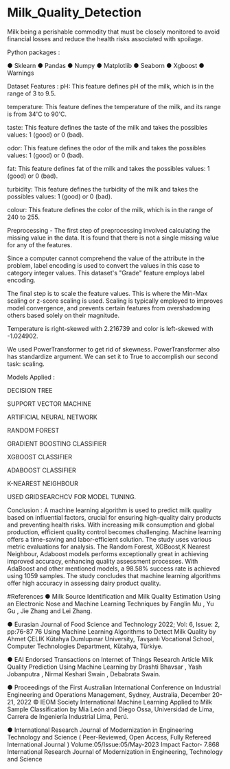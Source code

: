 # Milk_Quality_Detection
Milk being a perishable commodity that must be closely monitored to avoid financial losses and reduce the health risks associated with spoilage.

Python packages : 

● Sklearn 
● Pandas 
● Numpy 
● Matplotlib 
● Seaborn 
● Xgboost 
● Warnings 

Dataset Features :
pH: This feature defines pH of the milk, which is in the range of 3 to 9.5.

temperature: This feature defines the temperature of the milk, and its range is from 34'C to 90'C.

taste: This feature defines the taste of the milk and takes the possibles values: 1 (good) or 0 (bad).

odor: This feature defines the odor of the milk and takes the possibles values: 1 (good) or 0 (bad).

fat: This feature defines fat of the milk and takes the possibles values: 1 (good) or 0 (bad).

turbidity: This feature defines the turbidity of the milk and takes the possibles values: 1 (good) or 0 (bad).

colour: This feature defines the color of the milk, which is in the range of 240 to 255.

Preprocessing -
The first step of preprocessing involved calculating the missing value in the data. 
It is found that there is not a single missing value for any of the features. 

Since a computer cannot comprehend the value of the attribute in the problem, label encoding is used to convert the values in this case to category integer values. 
This dataset's "Grade" feature employs label encoding. 

The final step is to scale the feature values. This is where the Min-Max scaling or z-score scaling is used. Scaling is typically employed to improves model convergence, and prevents certain features from overshadowing others based solely on their magnitude.

Temperature is right-skewed with 2.216739 and color is left-skewed with -1.024902. 

We used PowerTransformer to get rid of skewness. PowerTransformer also has standardize argument. We can set it to True to accomplish our second task: scaling.

Models Applied :

DECISION TREE

SUPPORT VECTOR MACHINE

ARTIFICIAL NEURAL NETWORK

RANDOM FOREST

GRADIENT BOOSTING CLASSIFIER

XGBOOST CLASSIFIER

ADABOOST CLASSIFIER

K-NEAREST NEIGHBOUR

USED GRIDSEARCHCV FOR MODEL TUNING.

Conclusion : 
A machine learning algorithm is used to predict milk quality based on influential factors, crucial for ensuring high-quality dairy products and preventing health risks. With increasing milk consumption and global production, efficient quality control becomes challenging. Machine learning offers a time-saving and labor-efficient solution. The study uses various metric evaluations for analysis. The Random Forest, XGBoost,K Nearest Neighbour, Adaboost models performs exceptionally great in achieving improved accuracy, enhancing quality assessment processes. With AdaBoost and other mentioned models, a 98.58% success rate is achieved using 1059 samples. The study concludes that machine learning algorithms offer high accuracy in assessing dairy product quality.

#References
● Milk Source Identification and Milk Quality Estimation Using an Electronic Nose and Machine Learning Techniques by Fanglin Mu , Yu Gu , Jie Zhang and Lei Zhang. 

● Eurasian Journal of Food Science and Technology 2022; Vol: 6, Issue: 2, pp:76-87 76 Using Machine Learning Algorithms to Detect Milk Quality by Ahmet ÇELIK Kütahya Dumlupınar University, Tavşanlı Vocational School, Computer Technologies Department, Kütahya, Türkiye. 

● EAI Endorsed Transactions on Internet of Things Research Article Milk Quality Prediction Using Machine Learning by Drashti Bhavsar , Yash Jobanputra , Nirmal Keshari Swain , Debabrata Swain. 

● Proceedings of the First Australian International Conference on Industrial Engineering and Operations Management, Sydney, Australia, December 20-21, 2022 © IEOM Society International Machine Learning Applied to Milk Sample Classification by Mia León and Diego Ossa, Universidad de Lima, Carrera de Ingeniería Industrial Lima, Perú. 

● International Research Journal of Modernization in Engineering Technology and Science ( Peer-Reviewed, Open Access, Fully Refereed International Journal ) Volume:05/Issue:05/May-2023 Impact Factor- 7.868 International Research Journal of Modernization in Engineering, Technology and Science
